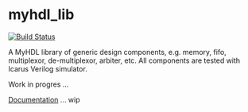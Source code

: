 # myhdl_lib

[![Build Status](https://travis-ci.org/nkavaldj/myhdl_lib.svg?branch=master)](https://travis-ci.org/nkavaldj/myhdl_lib)

A MyHDL library of generic design components, e.g. memory, fifo, multiplexor, de-multiplexor, arbiter, etc. All components are tested with Icarus Verilog simulator.

Work in progres ...

[Documentation](https://github.com/nkavaldj/myhdl_lib/wiki) ... wip
